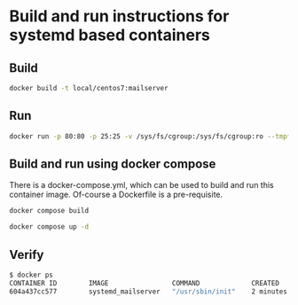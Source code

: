 # Build and run instructions for systemd based containers

## Build

```bash
docker build -t local/centos7:mailserver
```

## Run

```bash
docker run -p 80:80 -p 25:25 -v /sys/fs/cgroup:/sys/fs/cgroup:ro --tmpfs /run -d local/centos7:mailserver
```

## Build and run using docker compose

There is a docker-compose.yml, which can be used to build and run this container image. Of-course a
Dockerfile is a pre-requisite.

```bash
docker compose build

docker compose up -d
```

## Verify

```bash
$ docker ps
CONTAINER ID        IMAGE                COMMAND             CREATED             STATUS              PORTS                                                                                                                                                  NAMES
604a437cc577        systemd_mailserver   "/usr/sbin/init"    2 minutes ago       Up 2 minutes        0.0.0.0:25->25/tcp, 0.0.0.0:80->80/tcp, 0.0.0.0:110->110/tcp, 0.0.0.0:143->143/tcp, 0.0.0.0:443->443/tcp, 0.0.0.0:993->993/tcp, 0.0.0.0:995->995/tcp   systemd_mailserver_1
```
